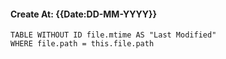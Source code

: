 #### Create At: {{Date:DD-MM-YYYY}}
```dataview  
TABLE WITHOUT ID file.mtime AS "Last Modified"  
WHERE file.path = this.file.path  
```